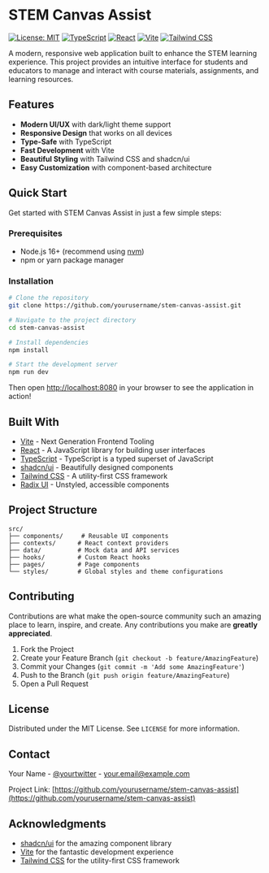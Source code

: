 # <i class="fas fa-graduation-cap"></i> STEM Canvas Assist

[![License: MIT](https://img.shields.io/badge/License-MIT-blue.svg)](https://opensource.org/licenses/MIT)
[![TypeScript](https://img.shields.io/badge/TypeScript-007ACC?style=flat&logo=typescript&logoColor=white)](https://www.typescriptlang.org/)
[![React](https://img.shields.io/badge/React-20232A?style=flat&logo=react&logoColor=61DAFB)](https://reactjs.org/)
[![Vite](https://img.shields.io/badge/Vite-646CFF?style=flat&logo=vite&logoColor=white)](https://vitejs.dev/)
[![Tailwind CSS](https://img.shields.io/badge/Tailwind_CSS-38B2AC?style=flat&logo=tailwind-css&logoColor=white)](https://tailwindcss.com/)

<!-- Add Font Awesome -->
<link rel="stylesheet" href="https://cdnjs.cloudflare.com/ajax/libs/font-awesome/6.4.0/css/all.min.css">

A modern, responsive web application built to enhance the STEM learning experience. This project provides an intuitive interface for students and educators to manage and interact with course materials, assignments, and learning resources.

## <i class="fas fa-star"></i> Features

- **Modern UI/UX** with dark/light theme support
- **Responsive Design** that works on all devices
- **Type-Safe** with TypeScript
- **Fast Development** with Vite
- **Beautiful Styling** with Tailwind CSS and shadcn/ui
- **Easy Customization** with component-based architecture

## <i class="fas fa-rocket"></i> Quick Start

Get started with STEM Canvas Assist in just a few simple steps:

### Prerequisites

- Node.js 16+ (recommend using [nvm](https://github.com/nvm-sh/nvm))
- npm or yarn package manager

### Installation

```bash
# Clone the repository
git clone https://github.com/yourusername/stem-canvas-assist.git

# Navigate to the project directory
cd stem-canvas-assist

# Install dependencies
npm install

# Start the development server
npm run dev
```

Then open [http://localhost:8080](http://localhost:8080) in your browser to see the application in action!

## <i class="fas fa-tools"></i> Built With

- [Vite](https://vitejs.dev/) - Next Generation Frontend Tooling
- [React](https://reactjs.org/) - A JavaScript library for building user interfaces
- [TypeScript](https://www.typescriptlang.org/) - TypeScript is a typed superset of JavaScript
- [shadcn/ui](https://ui.shadcn.com/) - Beautifully designed components
- [Tailwind CSS](https://tailwindcss.com/) - A utility-first CSS framework
- [Radix UI](https://www.radix-ui.com/) - Unstyled, accessible components

## <i class="fas fa-folder-open"></i> Project Structure

```
src/
├── components/     # Reusable UI components
├── contexts/      # React context providers
├── data/          # Mock data and API services
├── hooks/         # Custom React hooks
├── pages/         # Page components
└── styles/        # Global styles and theme configurations
```

## <i class="fas fa-hands-helping"></i> Contributing

Contributions are what make the open-source community such an amazing place to learn, inspire, and create. Any contributions you make are **greatly appreciated**.

1. Fork the Project
2. Create your Feature Branch (`git checkout -b feature/AmazingFeature`)
3. Commit your Changes (`git commit -m 'Add some AmazingFeature'`)
4. Push to the Branch (`git push origin feature/AmazingFeature`)
5. Open a Pull Request

## <i class="fas fa-file-alt"></i> License

Distributed under the MIT License. See `LICENSE` for more information.

## <i class="fas fa-envelope"></i> Contact

Your Name - [@yourtwitter](https://twitter.com/yourtwitter) - your.email@example.com

Project Link: [https://github.com/yourusername/stem-canvas-assist](https://github.com/yourusername/stem-canvas-assist)

## <i class="fas fa-heart"></i> Acknowledgments

- [shadcn/ui](https://ui.shadcn.com/) for the amazing component library
- [Vite](https://vitejs.dev/) for the fantastic development experience
- [Tailwind CSS](https://tailwindcss.com/) for the utility-first CSS framework
